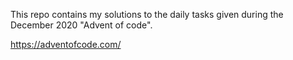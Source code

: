 This repo contains my solutions to the daily tasks given during the December 2020 "Advent of code".

https://adventofcode.com/